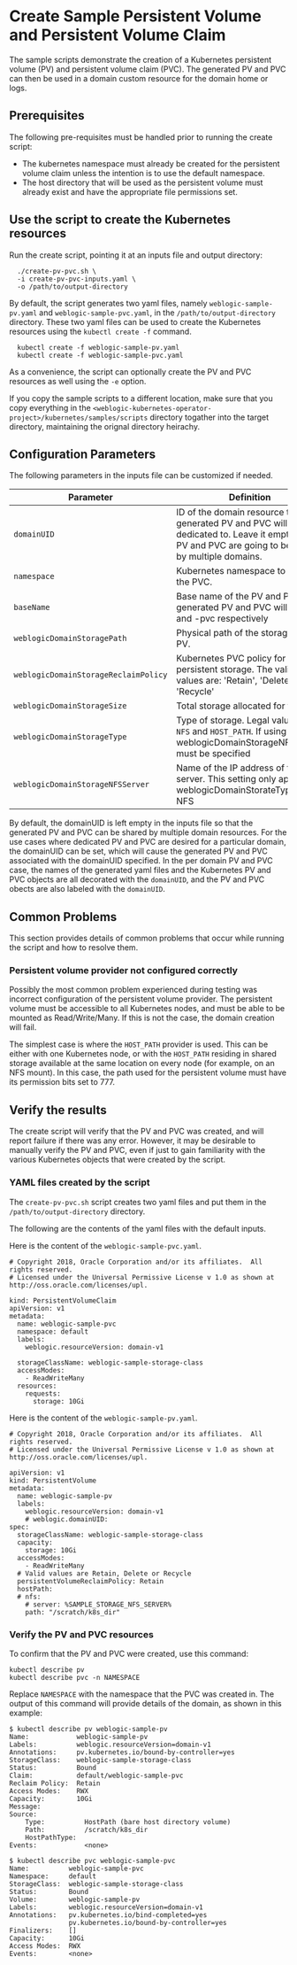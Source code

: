 # Create Sample Persistent Volume and Persistent Volume Claim

The sample scripts demonstrate the creation of a Kubernetes persistent volume (PV) and persistent volume claim (PVC). The generated PV and PVC can then be used in a domain custom resource for the domain home or logs.

## Prerequisites

The following pre-requisites must be handled prior to running the create script:
* The kubernetes namespace must already be created for the persistent volume claim unless the intention is to use the default namespace.
* The host directory that will be used as the persistent volume must already exist and have the appropriate file permissions set.


## Use the script to create the Kubernetes resources

Run the create script, pointing it at an inputs file and output directory:

```
  ./create-pv-pvc.sh \
  -i create-pv-pvc-inputs.yaml \
  -o /path/to/output-directory
```

By default, the script generates two yaml files, namely `weblogic-sample-pv.yaml` and `weblogic-sample-pvc.yaml`, in the `/path/to/output-directory` directory. These two yaml files can be used to create the Kubernetes resources using the `kubectl create -f` command.

```
  kubectl create -f weblogic-sample-pv.yaml
  kubectl create -f weblogic-sample-pvc.yaml

```

As a convenience, the script can optionally create the PV and PVC resources as well using the `-e` option.

If you copy the sample scripts to a different location, make sure that you copy everything in the `<weblogic-kubernetes-operator-project>/kubernetes/samples/scripts` directory togather into the target directory, maintaining the orignal directory heirachy.


## Configuration Parameters 

The following parameters in the inputs file can be customized if needed.

| Parameter | Definition | Default |
| --- | --- | --- |
| `domainUID` | ID of the domain resource that the generated PV and PVC will be dedicated to. Leave it empty if the PV and PVC are going to be shared by multiple domains. | no default |
| `namespace` | Kubernetes namespace to create the PVC. | `default` |
| `baseName` | Base name of the PV and PVC. The generated PV and PVC will be <baseName>-pv and <baseName>-pvc respectively | `weblogic-sample` |
| `weblogicDomainStoragePath` | Physical path of the storage for the PV. | no default |
| `weblogicDomainStorageReclaimPolicy` | Kubernetes PVC policy for the persistent storage. The valid values are: 'Retain', 'Delete', and 'Recycle' | `Retain` |
| `weblogicDomainStorageSize` | Total storage allocated for the PVC. | `10Gi` |
| `weblogicDomainStorageType` | Type of storage. Legal values are `NFS` and `HOST_PATH`. If using 'NFS', weblogicDomainStorageNFSServer must be specified | `HOST_PATH` |
| `weblogicDomainStorageNFSServer`| Name of the IP address of the NFS server. This setting only applies if weblogicDomainStorateType is NFS  | no default |

By default, the domainUID is left empty in the inputs file so that the generated PV and PVC can be shared by multiple domain resources. For the use cases where dedicated PV and PVC are desired for a particular domain, the domainUID can be set, which will cause the generated PV and PVC associated with the domainUID specified. In the per domain PV and PVC case, the names of the generated yaml files and the Kubernetes PV and PVC objects are all decorated with the `domainUID`, and the PV and PVC obects are also labeled with the `domainUID`.

## Common Problems

This section provides details of common problems that occur while running the script  and how to resolve them.

### Persistent volume provider not configured correctly

Possibly the most common problem experienced during testing was incorrect configuration of the persistent volume provider.  The persistent volume must be accessible to all Kubernetes nodes, and must be able to be mounted as Read/Write/Many.  If this is not the case, the domain creation will fail.

The simplest case is where the `HOST_PATH` provider is used.  This can be either with one Kubernetes node, or with the `HOST_PATH` residing in shared storage available at the same location on every node (for example, on an NFS mount).  In this case, the path used for the persistent volume must have its permission bits set to 777.

## Verify the results 

The create script will verify that the PV and PVC was created, and will report failure if there was any error.  However, it may be desirable to manually verify the PV and PVC, even if just to gain familiarity with the various Kubernetes objects that were created by the script.

### YAML files created by the script

The `create-pv-pvc.sh` script creates two yaml files and put them in the `/path/to/output-directory` directory.

The following are the contents of the yaml files with the default inputs.

Here is the content of the `weblogic-sample-pvc.yaml`.

```
# Copyright 2018, Oracle Corporation and/or its affiliates.  All rights reserved.
# Licensed under the Universal Permissive License v 1.0 as shown at http://oss.oracle.com/licenses/upl.

kind: PersistentVolumeClaim
apiVersion: v1
metadata:
  name: weblogic-sample-pvc
  namespace: default
  labels:
    weblogic.resourceVersion: domain-v1

  storageClassName: weblogic-sample-storage-class
  accessModes:
    - ReadWriteMany
  resources:
    requests:
      storage: 10Gi 
```

Here is the content of the `weblogic-sample-pv.yaml`.
```
# Copyright 2018, Oracle Corporation and/or its affiliates.  All rights reserved.
# Licensed under the Universal Permissive License v 1.0 as shown at http://oss.oracle.com/licenses/upl.

apiVersion: v1
kind: PersistentVolume
metadata:
  name: weblogic-sample-pv
  labels:
    weblogic.resourceVersion: domain-v1
    # weblogic.domainUID: 
spec: 
  storageClassName: weblogic-sample-storage-class
  capacity:
    storage: 10Gi
  accessModes:
    - ReadWriteMany
  # Valid values are Retain, Delete or Recycle
  persistentVolumeReclaimPolicy: Retain
  hostPath:
  # nfs:
    # server: %SAMPLE_STORAGE_NFS_SERVER%
    path: "/scratch/k8s_dir"

```

### Verify the PV and PVC resources

To confirm that the PV and PVC were created, use this command:

```
kubectl describe pv
kubectl describe pvc -n NAMESPACE
```

Replace `NAMESPACE` with the namespace that the PVC was created in.  The output of this command will provide details of the domain, as shown in this example:

```
$ kubectl describe pv weblogic-sample-pv
Name:            weblogic-sample-pv
Labels:          weblogic.resourceVersion=domain-v1
Annotations:     pv.kubernetes.io/bound-by-controller=yes
StorageClass:    weblogic-sample-storage-class
Status:          Bound
Claim:           default/weblogic-sample-pvc
Reclaim Policy:  Retain
Access Modes:    RWX
Capacity:        10Gi
Message:         
Source:
    Type:          HostPath (bare host directory volume)
    Path:          /scratch/k8s_dir
    HostPathType:  
Events:            <none>

```

```
$ kubectl describe pvc weblogic-sample-pvc 
Name:          weblogic-sample-pvc
Namespace:     default
StorageClass:  weblogic-sample-storage-class
Status:        Bound
Volume:        weblogic-sample-pv
Labels:        weblogic.resourceVersion=domain-v1
Annotations:   pv.kubernetes.io/bind-completed=yes
               pv.kubernetes.io/bound-by-controller=yes
Finalizers:    []
Capacity:      10Gi
Access Modes:  RWX
Events:        <none>

```

